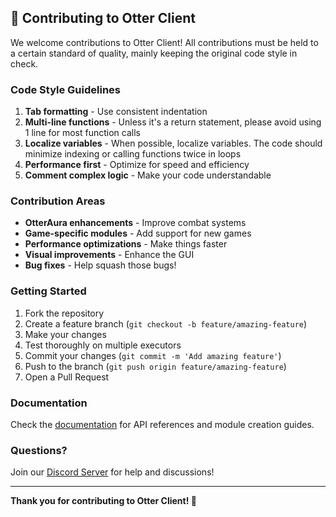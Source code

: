 ## 🦦 Contributing to Otter Client

We welcome contributions to Otter Client! All contributions must be held to a certain standard of quality, mainly keeping the original code style in check.

### Code Style Guidelines
1. **Tab formatting** - Use consistent indentation
2. **Multi-line functions** - Unless it's a return statement, please avoid using 1 line for most function calls
3. **Localize variables** - When possible, localize variables. The code should minimize indexing or calling functions twice in loops
4. **Performance first** - Optimize for speed and efficiency
5. **Comment complex logic** - Make your code understandable

### Contribution Areas
- **OtterAura enhancements** - Improve combat systems
- **Game-specific modules** - Add support for new games
- **Performance optimizations** - Make things faster
- **Visual improvements** - Enhance the GUI
- **Bug fixes** - Help squash those bugs!

### Getting Started
1. Fork the repository
2. Create a feature branch (`git checkout -b feature/amazing-feature`)
3. Make your changes
4. Test thoroughly on multiple executors
5. Commit your changes (`git commit -m 'Add amazing feature'`)
6. Push to the branch (`git push origin feature/amazing-feature`)
7. Open a Pull Request

### Documentation
Check the [documentation](https://github.com/7GrandDadPGN/VapeV4ForRoblox/wiki) for API references and module creation guides.

### Questions?
Join our [Discord Server](https://discord.gg/5gJqhQmrdS) for help and discussions!

---

**Thank you for contributing to Otter Client! 🦦**
